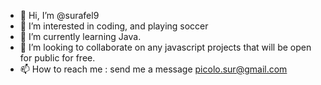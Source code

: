 - 👋 Hi, I’m @surafel9
- 👀 I’m interested in coding, and playing soccer
- 🌱 I’m currently learning Java.
- 💞️ I’m looking to collaborate on any javascript projects that will be open for public for free. 
- 📫 How to reach me : send me a message picolo.sur@gmail.com 

<!---
surafel9/surafel9 is a ✨ special ✨ repository because its `README.md` (this file) appears on your GitHub profile.
You can click the Preview link to take a look at your changes.
--->
